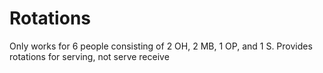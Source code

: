 # Rotations
Only works for 6 people consisting of 2 OH, 2 MB, 1 OP, and 1 S. 
Provides rotations for serving, not serve receive
